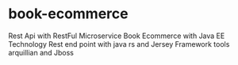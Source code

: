 # book-ecommerce
Rest Api with RestFul Microservice
Book Ecommerce with Java EE Technology
Rest end point with java rs and Jersey
Framework tools arquillian and Jboss

